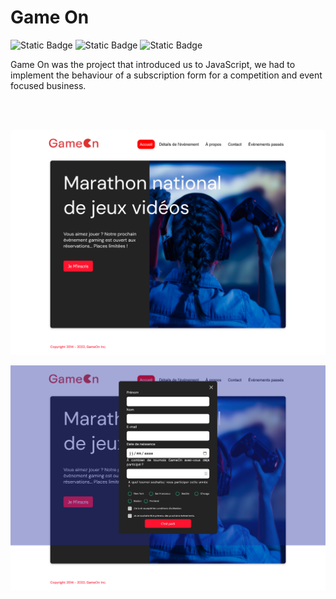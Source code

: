 # Game On

<div>
<img alt="Static Badge" src="https://img.shields.io/badge/HTML%205-orange">
<img alt="Static Badge" src="https://img.shields.io/badge/CSS%203-blue">
<img alt="Static Badge" src="https://img.shields.io/badge/JavaScript-yellow">
</div>

Game On was the project that introduced us to JavaScript, we had to implement the behaviour of a subscription form for a competition and event focused business.

<br/><br/>

<p align="center">
  <img src="README/Screenshot-homepage.png" alt="Screenshot of the webpage" width="600"/>
</p>

<p align="center">
  <img src="README/Screenshot-form.png" alt="Screenshot of the subscription form" width="600"/>
</p>


